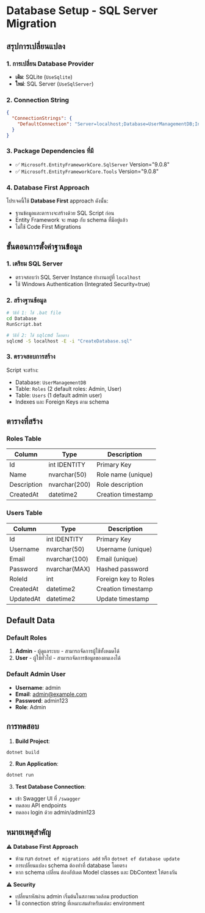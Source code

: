 # Database Setup - SQL Server Migration

## สรุปการเปลี่ยนแปลง

### 1. การเปลี่ยน Database Provider
- **เดิม**: SQLite (`UseSqlite`)
- **ใหม่**: SQL Server (`UseSqlServer`)

### 2. Connection String
```json
{
  "ConnectionStrings": {
    "DefaultConnection": "Server=localhost;Database=UserManagementDB;Integrated Security=true;TrustServerCertificate=true;"
  }
}
```

### 3. Package Dependencies ที่มี
- ✅ `Microsoft.EntityFrameworkCore.SqlServer` Version="9.0.8"
- ✅ `Microsoft.EntityFrameworkCore.Tools` Version="9.0.8"

### 4. Database First Approach
โปรเจคนี้ใช้ **Database First** approach ดังนั้น:
- ฐานข้อมูลและตารางจะสร้างด้วย SQL Script ก่อน
- Entity Framework จะ map กับ schema ที่มีอยู่แล้ว
- ไม่ใช้ Code First Migrations

## ขั้นตอนการตั้งค่าฐานข้อมูล

### 1. เตรียม SQL Server
- ตรวจสอบว่า SQL Server Instance ทำงานอยู่ที่ `localhost`
- ใช้ Windows Authentication (Integrated Security=true)

### 2. สร้างฐานข้อมูล
```bash
# วิธีที่ 1: ใช้ .bat file
cd Database
RunScript.bat

# วิธีที่ 2: ใช้ sqlcmd โดยตรง
sqlcmd -S localhost -E -i "CreateDatabase.sql"
```

### 3. ตรวจสอบการสร้าง
Script จะสร้าง:
- Database: `UserManagementDB`
- Table: `Roles` (2 default roles: Admin, User)
- Table: `Users` (1 default admin user)
- Indexes และ Foreign Keys ตาม schema

## ตารางที่สร้าง

### Roles Table
| Column | Type | Description |
|--------|------|-------------|
| Id | int IDENTITY | Primary Key |
| Name | nvarchar(50) | Role name (unique) |
| Description | nvarchar(200) | Role description |
| CreatedAt | datetime2 | Creation timestamp |

### Users Table
| Column | Type | Description |
|--------|------|-------------|
| Id | int IDENTITY | Primary Key |
| Username | nvarchar(50) | Username (unique) |
| Email | nvarchar(100) | Email (unique) |
| Password | nvarchar(MAX) | Hashed password |
| RoleId | int | Foreign key to Roles |
| CreatedAt | datetime2 | Creation timestamp |
| UpdatedAt | datetime2 | Update timestamp |

## Default Data

### Default Roles
1. **Admin** - ผู้ดูแลระบบ - สามารถจัดการผู้ใช้ทั้งหมดได้
2. **User** - ผู้ใช้ทั่วไป - สามารถจัดการข้อมูลของตนเองได้

### Default Admin User
- **Username**: admin
- **Email**: admin@example.com  
- **Password**: admin123
- **Role**: Admin

## การทดสอบ

1. **Build Project**:
```bash
dotnet build
```

2. **Run Application**:
```bash
dotnet run
```

3. **Test Database Connection**:
- เข้า Swagger UI ที่ `/swagger`
- ทดสอบ API endpoints
- ทดลอง login ด้วย admin/admin123

## หมายเหตุสำคัญ

⚠️ **Database First Approach**
- ห้าม run `dotnet ef migrations add` หรือ `dotnet ef database update`
- การเปลี่ยนแปลง schema ต้องทำที่ database โดยตรง
- หาก schema เปลี่ยน ต้องอัปเดต Model classes และ DbContext ให้ตรงกัน

⚠️ **Security**
- เปลี่ยนรหัสผ่าน admin เริ่มต้นในสภาพแวดล้อม production
- ใช้ connection string ที่เหมาะสมสำหรับแต่ละ environment